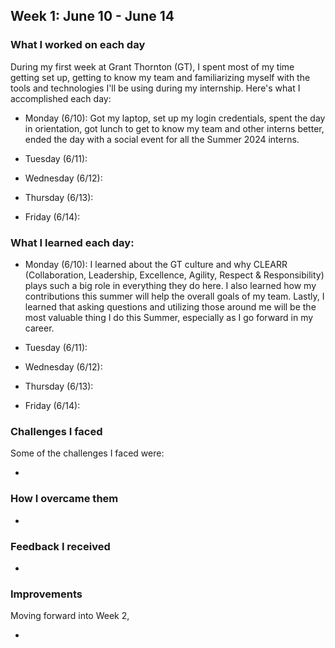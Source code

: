 ## Week 1: June 10 - June 14

### What I worked on each day 

During my first week at Grant Thornton (GT), I spent most of my time getting set up, getting to know my team and familiarizing myself with the tools and technologies I'll be using during my internship. Here's what I accomplished each day:

- Monday (6/10): Got my laptop, set up my login credentials, spent the day in orientation, got lunch to get to know my team and other interns better, ended the day with a social event for all the Summer 2024 interns.

- Tuesday (6/11):


- Wednesday (6/12):


- Thursday (6/13):


- Friday (6/14):

### What I learned each day:

- Monday (6/10): I learned about the GT culture and why CLEARR (Collaboration, Leadership, Excellence, Agility, Respect & Responsibility) plays such a big role in everything they do here. I also learned how my contributions this summer will help the overall goals of my team. Lastly, I learned that asking questions and utilizing those around me will be the most valuable thing I do this Summer, especially as I go forward in my career.

- Tuesday (6/11):


- Wednesday (6/12):


- Thursday (6/13):


- Friday (6/14):


### Challenges I faced

Some of the challenges I faced were:

-

### How I overcame them

-

### Feedback I received

-

### Improvements

Moving forward into Week 2,

- 
